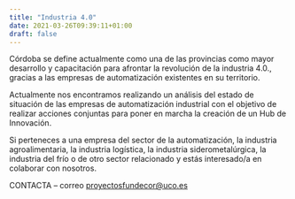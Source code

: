 ```yaml
---
title: "Industria 4.0"
date: 2021-03-26T09:39:11+01:00
draft: false
---
```



Córdoba se define actualmente como una de las provincias como mayor desarrollo y capacitación para afrontar la revolución de la industria 4.0., gracias a las empresas de automatización existentes en su territorio. 

Actualmente nos encontramos realizando un análisis del estado de situación de las empresas de automatización industrial con el objetivo de realizar acciones conjuntas para poner en marcha la creación de un Hub de Innovación. 

Si perteneces a una empresa del sector de la automatización, la industria agroalimentaria, la industria logística, la industria siderometalúrgica, la industria del frío o de otro sector relacionado y estás interesado/a en colaborar con nosotros. 

CONTACTA – correo proyectosfundecor@uco.es


